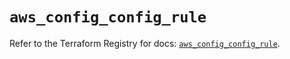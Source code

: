 # `aws_config_config_rule`

Refer to the Terraform Registry for docs: [`aws_config_config_rule`](https://registry.terraform.io/providers/hashicorp/aws/5.96.0/docs/resources/config_config_rule).
